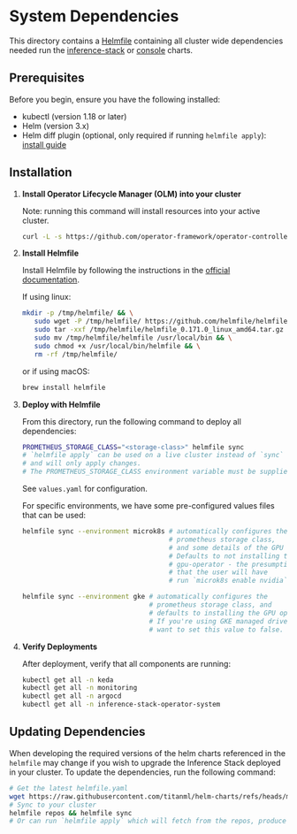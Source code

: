 # System Dependencies

This directory contains a [Helmfile](https://helmfile.readthedocs.io/en/latest/) containing all cluster wide dependencies needed run the [inference-stack](../charts/inference-stack/) or [console](../charts/console/) charts.

## Prerequisites

Before you begin, ensure you have the following installed:

- kubectl (version 1.18 or later)
- Helm (version 3.x)
- Helm diff plugin (optional, only required if running `helmfile apply`): [install guide](https://github.com/databus23/helm-diff?tab=readme-ov-file#install)

## Installation

1. **Install Operator Lifecycle Manager (OLM) into your cluster**

   Note: running this command will install resources into your active cluster.

   ```bash
   curl -L -s https://github.com/operator-framework/operator-controller/releases/v1.2.0/download/install.sh | bash -s
   ```

3. **Install Helmfile**

   Install Helmfile by following the instructions in the [official documentation](https://helmfile.readthedocs.io/en/latest/#installation).

   If using linux:

   ```bash
   mkdir -p /tmp/helmfile/ && \
      sudo wget -P /tmp/helmfile/ https://github.com/helmfile/helmfile/releases/download/v0.171.0/helmfile_0.171.0_linux_amd64.tar.gz && \ 
      sudo tar -xxf /tmp/helmfile/helmfile_0.171.0_linux_amd64.tar.gz -C /tmp/helmfile/ && \
      sudo mv /tmp/helmfile/helmfile /usr/local/bin && \
      sudo chmod +x /usr/local/bin/helmfile && \
      rm -rf /tmp/helmfile/
   ```

   or if using macOS:

   ```bash
   brew install helmfile
   ```

4. **Deploy with Helmfile**

   From this directory, run the following command to deploy all dependencies:

   ```bash
   PROMETHEUS_STORAGE_CLASS="<storage-class>" helmfile sync
   # `helmfile apply` can be used on a live cluster instead of `sync` 
   # and will only apply changes.
   # The PROMETHEUS_STORAGE_CLASS environment variable must be supplied.
   ```

   See `values.yaml` for configuration.

   For specific environments, we have some pre-configured values files that can
   be used:

   ```bash
   helmfile sync --environment microk8s # automatically configures the 
                                        # prometheus storage class, 
                                        # and some details of the GPU operator. 
                                        # Defaults to not installing the 
                                        # gpu-operator - the presumption is 
                                        # that the user will have
                                        # run `microk8s enable nvidia`.

   helmfile sync --environment gke # automatically configures the 
                                   # prometheus storage class, and 
                                   # defaults to installing the GPU operator. 
                                   # If you're using GKE managed drivers, you might
                                   # want to set this value to false.
   ```

5. **Verify Deployments**

   After deployment, verify that all components are running:

   ```bash
   kubectl get all -n keda
   kubectl get all -n monitoring
   kubectl get all -n argocd
   kubectl get all -n inference-stack-operator-system
   ```

## Updating Dependencies

When developing the required versions of the helm charts referenced in the `helmfile` may change if you wish to upgrade the Inference Stack deployed in your cluster. To update the dependencies, run the following command:

```bash
# Get the latest helmfile.yaml
wget https://raw.githubusercontent.com/titanml/helm-charts/refs/heads/main/system/helmfile.yaml
# Sync to your cluster
helmfile repos && helmfile sync
# Or can run `helmfile apply` which will fetch from the repos, produce a diff and then sync.
```
